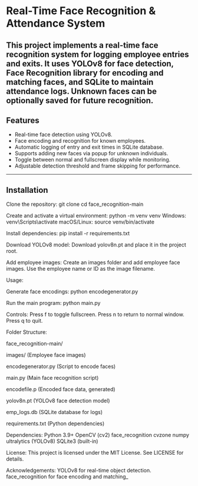 # Real-Time Face Recognition & Attendance System

This project implements a real-time face recognition system for logging employee entries and exits. It uses **YOLOv8** for face detection, **Face Recognition** library for encoding and matching faces, and **SQLite** to maintain attendance logs. Unknown faces can be optionally saved for future recognition.
---

## Features

- Real-time face detection using YOLOv8.
- Face encoding and recognition for known employees.
- Automatic logging of entry and exit times in SQLite database.
- Supports adding new faces via popup for unknown individuals.
- Toggle between normal and fullscreen display while monitoring.
- Adjustable detection threshold and frame skipping for performance.

---

## Installation

Clone the repository:
git clone <your-repo-url>
cd face_recognition-main

Create and activate a virtual environment:
python -m venv venv
Windows: venv\Scripts\activate
macOS/Linux: source venv/bin/activate

Install dependencies:
pip install -r requirements.txt

Download YOLOv8 model:
Download yolov8n.pt and place it in the project root.

Add employee images:
Create an images folder and add employee face images. Use the employee name or ID as the image filename.

Usage:

Generate face encodings:
python encodegenerator.py

Run the main program:
python main.py

Controls:
Press f to toggle fullscreen.
Press n to return to normal window.
Press q to quit.

Folder Structure:

face_recognition-main/

images/ (Employee face images)

encodegenerator.py (Script to encode faces)

main.py (Main face recognition script)

encodefile.p (Encoded face data, generated)

yolov8n.pt (YOLOv8 face detection model)

emp_logs.db (SQLite database for logs)

requirements.txt (Python dependencies)

Dependencies:
Python 3.9+
OpenCV (cv2)
face_recognition
cvzone
numpy
ultralytics (YOLOv8)
SQLite3 (built-in)

License:
This project is licensed under the MIT License. See LICENSE for details.

Acknowledgements:
YOLOv8 for real-time object detection.
face_recognition for face encoding and matching_
